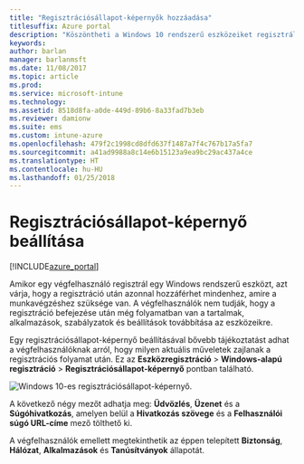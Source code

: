 ```yaml
---
title: "Regisztrációsállapot-képernyők hozzáadása"
titlesuffix: Azure portal
description: "Köszöntheti a Windows 10 rendszerű eszközeiket regisztráló felhasználókat."
keywords: 
author: barlan
manager: barlanmsft
ms.date: 11/08/2017
ms.topic: article
ms.prod: 
ms.service: microsoft-intune
ms.technology: 
ms.assetid: 8518d8fa-a0de-449d-89b6-8a33fad7b3eb
ms.reviewer: damionw
ms.suite: ems
ms.custom: intune-azure
ms.openlocfilehash: 479f2c1998cd8dfd637f1487a7f4c767b17a5fa7
ms.sourcegitcommit: a41ad9988a8c14e6b15123a9ea9bc29ac437a4ce
ms.translationtype: HT
ms.contentlocale: hu-HU
ms.lasthandoff: 01/25/2018
---
```

# <a name="set-up-an-enrollment-status-screen"></a>Regisztrációsállapot-képernyő beállítása

[!INCLUDE[azure_portal](./includes/azure_portal.md)]

Amikor egy végfelhasználó regisztrál egy Windows rendszerű eszközt, azt várja, hogy a regisztráció után azonnal hozzáférhet mindenhez, amire a munkavégzéshez szüksége van. A végfelhasználók nem tudják, hogy a regisztráció befejezése után még folyamatban van a tartalmak, alkalmazások, szabályzatok és beállítások továbbítása az eszközeikre.

Egy regisztrációsállapot-képernyő beállításával bővebb tájékoztatást adhat a végfelhasználóknak arról, hogy milyen aktuális műveletek zajlanak a regisztrációs folyamat után. Ez az **Eszközregisztráció** > **Windows-alapú regisztráció** > **Regisztrációsállapot-képernyő** pontban található.

![Windows 10-es regisztrációsállapot-képernyő.](win10-enrollment-status-admin-setup.png)

A következő négy mezőt adhatja meg: **Üdvözlés**, **Üzenet** és a **Súgóhivatkozás**, amelyen belül a **Hivatkozás szövege** és a **Felhasználói súgó URL-címe** mező tölthető ki.

A végfelhasználók emellett megtekinthetik az éppen telepített **Biztonság**, **Hálózat**, **Alkalmazások** és **Tanúsítványok** állapotát.

